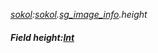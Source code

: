 _[sokol](../../modules/sokol/sokol-module.md):[sokol](../../modules/sokol/sokol-module.md).[sg\_image\_info](../../modules/sokol/sokol-sg_image_info.md).height_
##### Field height:[Int](../../modules/wonkey/wonkey-types-int.md)
